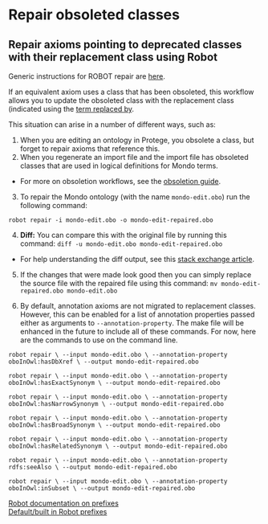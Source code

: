 # Repair obsoleted classes 

## Repair axioms pointing to deprecated classes with their replacement class using Robot

Generic instructions for ROBOT repair are [here](http://robot.obolibrary.org/repair).

If an equivalent axiom uses a class that has been obsoleted, this workflow allows you to update the obsoleted class with the replacement class (indicated using the [term replaced by](http://purl.obolibrary.org/obo/IAO_0100001). 

This situation can arise in a number of different ways, such as:

 1. When you are editing an ontology in Protege, you obsolete a class, but forget to repair axioms that reference this.
 2. When you regenerate an import file and the import file has obsoleted classes that are used in logical definitions for Mondo terms.

- For more on obsoletion workflows, see the [obsoletion guide](https://mondo.readthedocs.io/en/latest/editors-guide/merging-and-obsoleting/).

3. To repair the Mondo ontology (with the name `mondo-edit.obo`) run the following command:

`robot repair -i mondo-edit.obo -o mondo-edit-repaired.obo`

4. **Diff:** You can compare this with the original file by running this command:
`diff -u mondo-edit.obo mondo-edit-repaired.obo`

- For help understanding the diff output, see this [stack exchange article](https://unix.stackexchange.com/questions/81998/understanding-of-diff-output).

5. If the changes that were made look good then you can simply replace the source file with the repaired file using this command:
`mv mondo-edit-repaired.obo mondo-edit.obo`

6. By default, annotation axioms are not migrated to replacement classes. However, this can be enabled for a list of annotation properties passed either as arguments to `--annotation-property`. The make file will be enhanced in the future to include all of these commands. For now, here are the commands to use on the command line.

`robot repair \
  --input mondo-edit.obo \
  --annotation-property oboInOwl:hasDbXref \
  --output mondo-edit-repaired.obo`
  
`robot repair \
  --input mondo-edit.obo \
  --annotation-property oboInOwl:hasExactSynonym \
  --output mondo-edit-repaired.obo`

`robot repair \
  --input mondo-edit.obo \
  --annotation-property oboInOwl:hasNarrowSynonym \
  --output mondo-edit-repaired.obo`

`robot repair \
  --input mondo-edit.obo \
  --annotation-property oboInOwl:hasBroadSynonym \
  --output mondo-edit-repaired.obo`
  
`robot repair \
  --input mondo-edit.obo \
  --annotation-property oboInOwl:hasRelatedSynonym \
  --output mondo-edit-repaired.obo`  
  
`robot repair \
  --input mondo-edit.obo \
  --annotation-property rdfs:seeAlso \
  --output mondo-edit-repaired.obo`  
  
`robot repair \
  --input mondo-edit.obo \
  --annotation-property oboInOwl:inSubset \
  --output mondo-edit-repaired.obo`    
  
[Robot documentation on prefixes](http://robot.obolibrary.org/global#prefixes)  
[Default/built in Robot prefixes](https://github.com/ontodev/robot/blob/master/robot-core/src/main/resources/obo_context.jsonld) 

